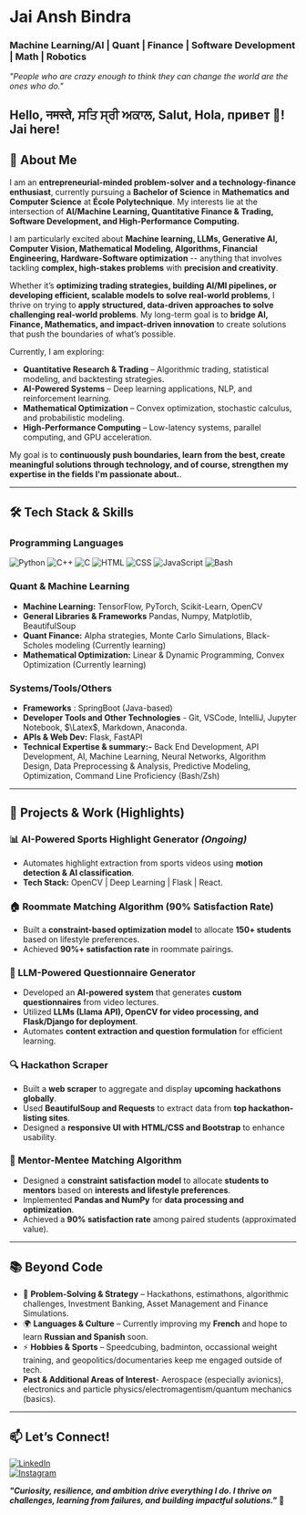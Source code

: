 # **Jai Ansh Bindra** 
### Machine Learning/AI | Quant | Finance | Software Development | Math | Robotics
*"People who are crazy enough to think they can change the world are the ones who do."* 

## Hello, नमस्ते, ਸਤਿ ਸ੍ਰੀ ਅਕਾਲ, Salut, Hola, привет 👋! Jai here!

## 🚀 **About Me** 
I am an **entrepreneurial-minded problem-solver and a technology-finance enthusiast**, currently pursuing a **Bachelor of Science** in **Mathematics and Computer Science** at **École Polytechnique**. My interests lie at the intersection of **AI/Machine Learning, Quantitative Finance & Trading, Software Development, and High-Performance Computing.**

I am particularly excited about **Machine learning, LLMs, Generative AI, Computer Vision, Mathematical Modeling, Algorithms, Financial Engineering, Hardware-Software optimization** -- anything that involves tackling **complex, high-stakes problems** with **precision and creativity**.

Whether it’s **optimizing trading strategies, building AI/Ml pipelines, or developing efficient, scalable models to solve real-world problems**, I thrive on trying to **apply structured, data-driven approaches to solve challenging real-world problems**. My long-term goal is to **bridge AI, Finance, Mathematics, and impact-driven innovation** to create solutions that push the boundaries of what’s possible.  

Currently, I am exploring:  
- **Quantitative Research & Trading** – Algorithmic trading, statistical modeling, and backtesting strategies.  
- **AI-Powered Systems** – Deep learning applications, NLP, and reinforcement learning.  
- **Mathematical Optimization** – Convex optimization, stochastic calculus, and probabilistic modeling.  
- **High-Performance Computing** – Low-latency systems, parallel computing, and GPU acceleration.

My goal is to **continuously push boundaries, learn from the best, create meaningful solutions through technology, and of course, strengthen my expertise in the fields I'm passionate about.**.

---

## 🛠️ **Tech Stack & Skills**
### **Programming Languages**
![Python](https://img.shields.io/badge/-Python-3776AB?style=flat-square&logo=python&logoColor=white)
![C++](https://img.shields.io/badge/-C++-00599C?style=flat-square&logo=c%2B%2B&logoColor=white)
![C](https://img.shields.io/badge/-C-A8B9CC?style=flat-square&logo=c&logoColor=white)
![HTML](https://img.shields.io/badge/-HTML-E34F26?style=flat-square&logo=html5&logoColor=white)
![CSS](https://img.shields.io/badge/-CSS-1572B6?style=flat-square&logo=css3&logoColor=white)
![JavaScript](https://img.shields.io/badge/-JavaScript-F7DF1E?style=flat-square&logo=javascript&logoColor=black)
![Bash](https://img.shields.io/badge/-Bash-4EAA25?style=flat-square&logo=gnubash&logoColor=white)

### **Quant & Machine Learning**
- **Machine Learning:** TensorFlow, PyTorch, Scikit-Learn, OpenCV
- **General Libraries & Frameworks** Pandas, Numpy, Matplotlib, BeautifulSoup
- **Quant Finance:** Alpha strategies, Monte Carlo Simulations, Black-Scholes modeling
  (Currently learning)
- **Mathematical Optimization:** Linear & Dynamic Programming, Convex Optimization
  (Currently learning)

### **Systems/Tools/Others**
- **Frameworks** : SpringBoot (Java-based)
- **Developer Tools and Other Technologies** - Git, VSCode, IntelliJ, Jupyter Notebook, $\Latex$, Markdown, Anaconda.
- **APIs & Web Dev:** Flask, FastAPI 
- **Technical Expertise & summary:-** Back End Development, API Development, AI, Machine Learning, Neural Networks, Algorithm Design, Data Preprocessing & Analysis, Predictive Modeling, Optimization, Command Line Proficiency (Bash/Zsh)

---

## 🚀 **Projects & Work (Highlights)**
### **📊 AI-Powered Sports Highlight Generator** *(Ongoing)*
- Automates highlight extraction from sports videos using **motion detection & AI classification**.
- **Tech Stack:** OpenCV | Deep Learning | Flask | React.

### **🏠 Roommate Matching Algorithm (90% Satisfaction Rate)**
- Built a **constraint-based optimization model** to allocate **150+ students** based on lifestyle preferences.
- Achieved **90%+ satisfaction rate** in roommate pairings.

### **📜 LLM-Powered Questionnaire Generator**
- Developed an **AI-powered system** that generates **custom questionnaires** from video lectures.
- Utilized **LLMs (Llama API), OpenCV for video processing, and Flask/Django for deployment**.
- Automates **content extraction and question formulation** for efficient learning.

### **🔍 Hackathon Scraper**
- Built a **web scraper** to aggregate and display **upcoming hackathons globally**.
- Used **BeautifulSoup and Requests** to extract data from **top hackathon-listing sites**.
- Designed a **responsive UI with HTML/CSS and Bootstrap** to enhance usability.

### **👥 Mentor-Mentee Matching Algorithm**
- Designed a **constraint satisfaction model** to allocate **students to mentors** based on **interests and lifestyle preferences**.
- Implemented **Pandas and NumPy** for **data processing and optimization**.
- Achieved a **90% satisfaction rate** among paired students (approximated value).

---

## 📚 **Beyond Code**
- 🎯 **Problem-Solving & Strategy** – Hackathons, estimathons, algorithmic challenges, Investment Banking, Asset Management and Finance Simulations.  
- 🌍 **Languages & Culture** – Currently improving my **French** and hope to learn **Russian and Spanish** soon.  
- ⚡ **Hobbies & Sports** – Speedcubing, badminton, occassional weight training, and geopolitics/documentaries keep me engaged outside of tech.
- **Past & Additional Areas of Interest**- Aerospace (especially avionics), electronics and particle physics/electromagentism/quantum mechanics (basics).

---

## 📫 **Let’s Connect!**
[![LinkedIn](https://img.shields.io/badge/-LinkedIn-0A66C2?style=flat-square&logo=linkedin&logoColor=white)](https://linkedin.com/in/jai-ansh-bindra)  
[![Instagram](https://img.shields.io/badge/-Instagram-E4405F?style=flat-square&logo=instagram&logoColor=white)](https://instagram.com/jasb_26)

**_"Curiosity, resilience, and ambition drive everything I do. I thrive on challenges, learning from failures, and building impactful solutions."_** 🚀


<!--
**JaiAnshSB26/JaiAnshSB26** is a ✨ _special_ ✨ repository because its `README.md` (this file) appears on your GitHub profile.

Here are some ideas to get you started:

- 🔭 I’m currently working on ...
- 🌱 I’m currently learning ...
- 👯 I’m looking to collaborate on ...
- 🤔 I’m looking for help with ...
- 💬 Ask me about ...
- 📫 How to reach me: ...
- 😄 Pronouns: ...
- ⚡ Fun fact: ...
-->
